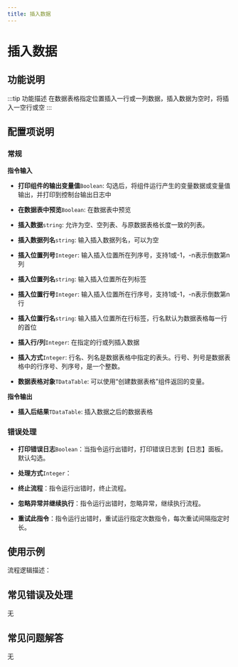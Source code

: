 ```yaml
---
title: 插入数据
---
```


# 插入数据

## 功能说明

:::tip 功能描述
在数据表格指定位置插入一行或一列数据，插入数据为空时，将插入一空行或空
:::

## 配置项说明

### 常规

**指令输入**

- **打印组件的输出变量值**`Boolean`: 勾选后，将组件运行产生的变量数据或变量值输出，并打印到控制台输出日志中

- **在数据表中预览**`Boolean`: 在数据表中预览

- **插入数据**`string`: 允许为空、空列表、与原数据表格长度一致的列表。

- **插入数据列名**`string`: 输入插入数据列名，可以为空

- **插入位置列号**`Integer`: 输入插入位置所在列序号，支持1或-1，-n表示倒数第n列

- **插入位置列名**`string`: 输入插入位置所在列标签

- **插入位置行号**`Integer`: 输入插入位置所在行序号，支持1或-1，-n表示倒数第n行

- **插入位置行名**`string`: 输入插入位置所在行标签，行名默认为数据表格每一行的首位

- **插入行/列**`Integer`: 在指定的行或列插入数据

- **插入方式**`Integer`: 行名、列名是数据表格中指定的表头。行号、列号是数据表格中的行序号、列序号，是一个整数。

- **数据表格对象**`TDataTable`: 可以使用“创建数据表格”组件返回的变量。


**指令输出**

- **插入后结果**`TDataTable`: 插入数据之后的数据表格

### 错误处理

- **打印错误日志**`Boolean`：当指令运行出错时，打印错误日志到【日志】面板。默认勾选。

- **处理方式**`Integer`：

 - **终止流程**：指令运行出错时，终止流程。

 - **忽略异常并继续执行**：指令运行出错时，忽略异常，继续执行流程。

 - **重试此指令**：指令运行出错时，重试运行指定次数指令，每次重试间隔指定时长。

## 使用示例

流程逻辑描述：

## 常见错误及处理

无

## 常见问题解答

无

